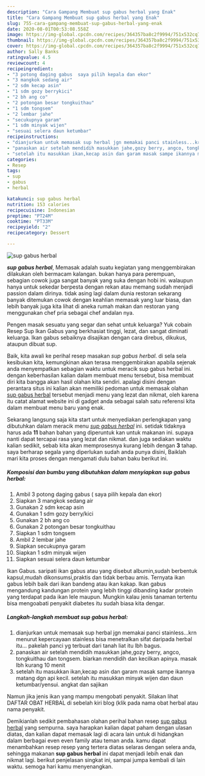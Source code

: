 ```yaml
---
description: "Cara Gampang Membuat sup gabus herbal yang Enak"
title: "Cara Gampang Membuat sup gabus herbal yang Enak"
slug: 755-cara-gampang-membuat-sup-gabus-herbal-yang-enak
date: 2020-08-01T00:53:08.558Z
image: https://img-global.cpcdn.com/recipes/364357ba8c2f9994/751x532cq70/sup-gabus-herbal-foto-resep-utama.jpg
thumbnail: https://img-global.cpcdn.com/recipes/364357ba8c2f9994/751x532cq70/sup-gabus-herbal-foto-resep-utama.jpg
cover: https://img-global.cpcdn.com/recipes/364357ba8c2f9994/751x532cq70/sup-gabus-herbal-foto-resep-utama.jpg
author: Sally Banks
ratingvalue: 4.5
reviewcount: 4
recipeingredient:
- "3 potong daging gabus  saya pilih kepala dan ekor"
- "3 mangkok sedang air"
- "2 sdm kecap asin"
- "1 sdm gozy berrykici"
- "2 bh ang co"
- "2 potongan besar tongkuithau"
- "1 sdm tongsem"
- "2 lembar jahe"
- "secukupnya garam"
- "1 sdm minyak wijen"
- "sesuai selera daun ketumbar"
recipeinstructions:
- "dianjurkan untuk memasak sup herbal jgn memakai panci stainless...krn menurut kepercayaan stainless bisa menetralkan sifat daripada herbal itu... pakelah panci yg terbuat dari tanah liat itu lbh bagus."
- "panaskan air setelah mendidih masukkan jahe,gozy berry, angco, tongkuithau dan tongsem. biarkan mendidih dan kecilkan apinya. masak lbh kurang 10 menit"
- "setelah itu masukkan ikan,kecap asin dan garam masak sampe ikannya matang dgn api kecil. setelah itu masukkan minyak wijen dan daun ketumbar/yensui. angkat dan sajikan"
categories:
- Resep
tags:
- sup
- gabus
- herbal

katakunci: sup gabus herbal 
nutrition: 153 calories
recipecuisine: Indonesian
preptime: "PT24M"
cooktime: "PT33M"
recipeyield: "2"
recipecategory: Dessert

---
```



![sup gabus herbal](https://img-global.cpcdn.com/recipes/364357ba8c2f9994/751x532cq70/sup-gabus-herbal-foto-resep-utama.jpg)

<b><i>sup gabus herbal</i></b>, Memasak adalah suatu kegiatan yang menggembirakan dilakukan oleh bermacam kalangan. bukan hanya para perempuan, sebagian cowok juga sangat banyak yang suka dengan hobi ini. walaupun hanya untuk sekedar berpesta dengan rekan atau memang sudah menjadi passion dalam dirinya. tidak asing lagi dalam dunia restoran sekarang banyak ditemukan cowok dengan keahlian memasak yang luar biasa, dan lebih banyak juga kita lihat di aneka rumah makan dan restoran yang menggunakan chef pria sebagai chef andalan nya.

Pengen masak sesuatu yang segar dan sehat untuk keluarga? Yuk cobain Resep Sup Ikan Gabus yang berkhasiat tinggi, lezat, dan sangat diminati keluarga. Ikan gabus sebaiknya disajikan dengan cara direbus, dikukus, ataupun dibuat sup.

Baik, kita awali ke perihal resep masakan <i>sup gabus herbal</i>. di sela sela kesibukan kita, kemungkinan akan terasa menggembirakan apabila sejenak anda menyempatkan sebagian waktu untuk meracik sup gabus herbal ini. dengan keberhasilan kalian dalam membuat menu tersebut, bisa membuat diri kita bangga akan hasil olahan kita sendiri. apalagi disini dengan perantara situs ini kalian akan memiliki pedoman untuk memasak olahan <u>sup gabus herbal</u> tersebut menjadi menu yang lezat dan nikmat, oleh karena itu catat alamat website ini di gadget anda sebagai salah satu referensi kita dalam membuat menu baru yang enak.


Sekarang langsung saja kita start untuk menyediakan perlengkapan yang dibutuhkan dalam meracik menu <u><i>sup gabus herbal</i></u> ini. setidak tidaknya harus ada <b>11</b> bahan bahan yang diperuntuk kan untuk makanan ini. supaya nanti dapat tercapai rasa yang lezat dan nikmat. dan juga sediakan waktu kalian sedikit, sebab kita akan memprosesnya kurang lebih dengan <b>3</b> tahap. saya berharap segala yang diperlukan sudah anda punya disini, Baiklah mari kita proses dengan mengamati dulu bahan baku berikut ini.

<!--inarticleads1-->

##### Komposisi dan bumbu yang dibutuhkan dalam menyiapkan sup gabus herbal:

1. Ambil 3 potong daging gabus ( saya pilih kepala dan ekor)
1. Siapkan 3 mangkok sedang air
1. Gunakan 2 sdm kecap asin
1. Gunakan 1 sdm gozy berry/kici
1. Gunakan 2 bh ang co
1. Gunakan 2 potongan besar tongkuithau
1. Siapkan 1 sdm tongsem
1. Ambil 2 lembar jahe
1. Siapkan secukupnya garam
1. Siapkan 1 sdm minyak wijen
1. Siapkan sesuai selera daun ketumbar


Ikan Gabus. saripati ikan gabus atau yang disebut albumin,sudah berbentuk kapsul,mudah dikonsumsi,praktis dan tidak berbau amis. Ternyata ikan gabus lebih baik dari ikan bandeng atau ikan kakap. Ikan gabus mengandung kandungan protein yang lebih tinggi dibanding kadar protein yang terdapat pada ikan lele maupun. Mungkin kalau jenis tanaman tertentu bisa mengoabati penyakit diabetes itu sudah biasa kita dengar. 

<!--inarticleads2-->

##### Langkah-langkah membuat sup gabus herbal:

1. dianjurkan untuk memasak sup herbal jgn memakai panci stainless...krn menurut kepercayaan stainless bisa menetralkan sifat daripada herbal itu... pakelah panci yg terbuat dari tanah liat itu lbh bagus.
1. panaskan air setelah mendidih masukkan jahe,gozy berry, angco, tongkuithau dan tongsem. biarkan mendidih dan kecilkan apinya. masak lbh kurang 10 menit
1. setelah itu masukkan ikan,kecap asin dan garam masak sampe ikannya matang dgn api kecil. setelah itu masukkan minyak wijen dan daun ketumbar/yensui. angkat dan sajikan


Namun jika jenis ikan yang mampu mengobati penyakit. Silakan lihat DAFTAR OBAT HERBAL di sebelah kiri blog (klik pada nama obat herbal atau nama penyakit. 

Demikianlah sedikit pembahasan olahan perihal bahan resep <u>sup gabus herbal</u> yang sempurna. saya harapkan kalian dapat paham dengan ulasan diatas, dan kalian dapat memasak lagi di acara lain untuk di hidangkan dalam berbagai even even family atau teman anda. kamu dapat menambahkan resep resep yang tertera diatas selaras dengan selera anda, sehingga makanan <b>sup gabus herbal</b> ini dapat menjadi lebih enak dan nikmat lagi. berikut penjelasan singkat ini, sampai jumpa kembali di lain waktu. semoga hari kamu menyenangkan.
